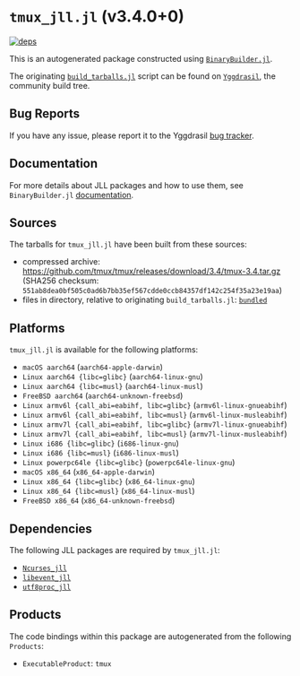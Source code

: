# `tmux_jll.jl` (v3.4.0+0)

[![deps](https://juliahub.com/docs/tmux_jll/deps.svg)](https://juliahub.com/ui/Packages/General/tmux_jll/)

This is an autogenerated package constructed using [`BinaryBuilder.jl`](https://github.com/JuliaPackaging/BinaryBuilder.jl).

The originating [`build_tarballs.jl`](https://github.com/JuliaPackaging/Yggdrasil/blob/3af1e3f723c7e487ea62b71f339c79ad0721e33d/T/tmux/build_tarballs.jl) script can be found on [`Yggdrasil`](https://github.com/JuliaPackaging/Yggdrasil/), the community build tree.

## Bug Reports

If you have any issue, please report it to the Yggdrasil [bug tracker](https://github.com/JuliaPackaging/Yggdrasil/issues).

## Documentation

For more details about JLL packages and how to use them, see `BinaryBuilder.jl` [documentation](https://docs.binarybuilder.org/stable/jll/).

## Sources

The tarballs for `tmux_jll.jl` have been built from these sources:

* compressed archive: https://github.com/tmux/tmux/releases/download/3.4/tmux-3.4.tar.gz (SHA256 checksum: `551ab8dea0bf505c0ad6b7bb35ef567cdde0ccb84357df142c254f35a23e19aa`)
* files in directory, relative to originating `build_tarballs.jl`: [`bundled`](https://github.com/JuliaPackaging/Yggdrasil/tree/3af1e3f723c7e487ea62b71f339c79ad0721e33d/T/tmux/bundled)

## Platforms

`tmux_jll.jl` is available for the following platforms:

* `macOS aarch64` (`aarch64-apple-darwin`)
* `Linux aarch64 {libc=glibc}` (`aarch64-linux-gnu`)
* `Linux aarch64 {libc=musl}` (`aarch64-linux-musl`)
* `FreeBSD aarch64` (`aarch64-unknown-freebsd`)
* `Linux armv6l {call_abi=eabihf, libc=glibc}` (`armv6l-linux-gnueabihf`)
* `Linux armv6l {call_abi=eabihf, libc=musl}` (`armv6l-linux-musleabihf`)
* `Linux armv7l {call_abi=eabihf, libc=glibc}` (`armv7l-linux-gnueabihf`)
* `Linux armv7l {call_abi=eabihf, libc=musl}` (`armv7l-linux-musleabihf`)
* `Linux i686 {libc=glibc}` (`i686-linux-gnu`)
* `Linux i686 {libc=musl}` (`i686-linux-musl`)
* `Linux powerpc64le {libc=glibc}` (`powerpc64le-linux-gnu`)
* `macOS x86_64` (`x86_64-apple-darwin`)
* `Linux x86_64 {libc=glibc}` (`x86_64-linux-gnu`)
* `Linux x86_64 {libc=musl}` (`x86_64-linux-musl`)
* `FreeBSD x86_64` (`x86_64-unknown-freebsd`)

## Dependencies

The following JLL packages are required by `tmux_jll.jl`:

* [`Ncurses_jll`](https://github.com/JuliaBinaryWrappers/Ncurses_jll.jl)
* [`libevent_jll`](https://github.com/JuliaBinaryWrappers/libevent_jll.jl)
* [`utf8proc_jll`](https://github.com/JuliaBinaryWrappers/utf8proc_jll.jl)

## Products

The code bindings within this package are autogenerated from the following `Products`:

* `ExecutableProduct`: `tmux`
